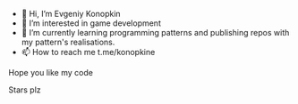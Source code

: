 - 👋 Hi, I’m Evgeniy Konopkin
- 👀 I’m interested in game development
- 🌱 I’m currently learning programming patterns and publishing repos with my pattern's realisations.
- 📫 How to reach me t.me/konopkine 


Hope you like my code

Stars plz
